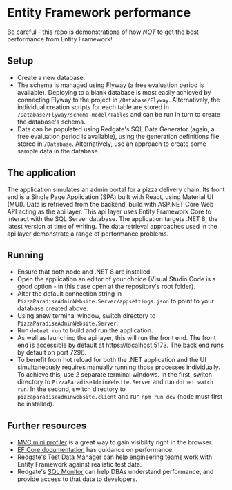 # Entity Framework performance
Be careful - this repo is demonstrations of how _NOT_ to get the best performance from Entity Framework!
## Setup
- Create a new database.
- The schema is managed using Flyway (a free evaluation period is available). Deploying to a blank database is most easily achieved by connecting Flyway to the project in `/Database/Flyway`. Alternatively, the individual creation scripts for each table are stored in `/Database/Flyway/schema-model/Tables` and can be run in turn to create the database's schema.
- Data can be populated using Redgate's SQL Data Generator (again, a free evaluation period is available), using the generation definitions file stored in `/Database`. Alternatively, use an approach to create some sample data in the database.
## The application
The application simulates an admin portal for a pizza delivery chain.
Its front end is a Single Page Application (SPA) built with React, using Material UI (MUI). Data is retrieved from the backend, build with ASP.NET Core Web API acting as the api layer. This api layer uses Entity Framework Core to interact with the SQL Server database. The application targets .NET 8, the latest version at time of writing.
The data retrieval approaches used in the api layer demonstrate a range of performance problems.
## Running
- Ensure that both node and .NET 8 are installed.
- Open the application an editor of your choice (Visual Studio Code is a good option - in this case open at the repository's root folder).
- Alter the default connection string in `PizzaParadiseAdminWebsite.Server/appsettings.json` to point to your database created above.
- Using anew  terminal window, switch directory to `PizzaParadiseAdminWebsite.Server`.
- Run `dotnet run` to build and run the application.
- As well as launching the api layer, this will run the front end. The front end is accessible by default at https://localhost:5173. The back end runs by default on port 7296.
- To benefit from hot reload for both the .NET application and the UI simultaneously requires manually running those processes individually. To achieve this, use 2 separate terminal windows. In the first, switch directory to `PizzaParadiseAdminWebsite.Server` and run `dotnet watch run`. In the second, switch directory to `pizzaparadiseadminwebsite.client` and run `npm run dev` (node must first be installed).

## Further resources
- [MVC mini profiler](https://miniprofiler.com) is a great way to gain visibility right in the browser.
- [EF Core documentation](https://learn.microsoft.com/en-us/ef/core/performance/) has guidance on performance.
- Redgate's [Test Data Manager](https://www.red-gate.com/solutions/test-data-management) can help engineering teams work with Entity Framework against realistic test data.
- Redgate's [SQL Monitor](https://www.red-gate.com/solutions/monitor) can help DBAs understand performance, and provide access to that data to developers.